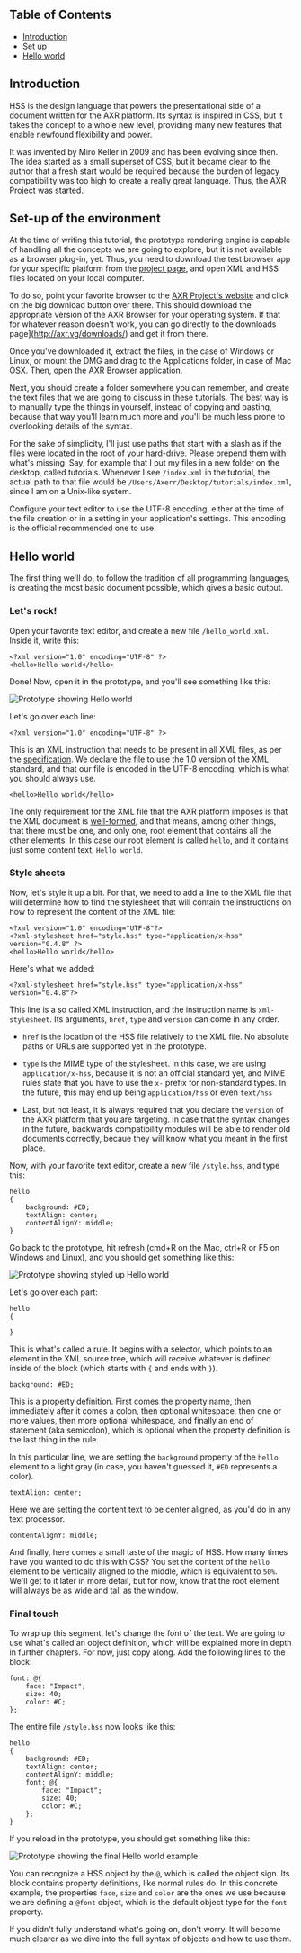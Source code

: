 Table of Contents
-----------------
- [Introduction](#introduction)
- [Set up](#setup)
- [Hello world](#hello-world)

<a name="introduction"></a>Introduction
---------------------------------------
HSS is the design language that powers the presentational side of a document
written for the AXR platform. Its syntax is inspired in CSS, but it takes the
concept to a whole new level, providing many new features that enable newfound
flexibility and power.

It was invented by Miro Keller in 2009 and has been evolving since then. The
idea started as a small superset of CSS, but it became clear to the author that
a fresh start would be required because the burden of legacy compatibility was
too high to create a really great language. Thus, the AXR Project was started.

<a name="setup"></a>Set-up of the environment
---------------------------------------------
At the time of writing this tutorial, the prototype rendering engine is capable
of handling all the concepts we are going to explore, but it is not available as
a browser plug-in, yet. Thus, you need to download the test browser app for your
specific platform from the [project page](http://axr.vg/), and open XML and HSS
files located on your local computer.

To do so, point your favorite browser to the [AXR Project's website](http://axr.vg/)
and click on the big download button over there. This should download the
appropriate version of the AXR Browser for your operating system. If that
for whatever reason doesn't work, you can go directly to the 
downloads page](http://axr.vg/downloads/) and get it from there.

Once you've downloaded it, extract the files, in the case of Windows or Linux,
or mount the DMG and drag to the Applications folder, in case of Mac OSX. Then,
open the AXR Browser application.

Next, you should create a folder somewhere you can remember, and create the text
files that we are going to discuss in these tutorials. The best way is to
manually type the things in yourself, instead of copying and pasting, because
that way you'll learn much more and you'll be much less prone to overlooking
details of the syntax.

For the sake of simplicity, I'll just use paths that start with a slash as if
the files were located in the root of your hard-drive. Please prepend them with
what's missing. Say, for example that I put my files in a new folder on the
desktop, called tutorials. Whenever I see `/index.xml` in the tutorial, the
actual path to that file would be `/Users/Axerr/Desktop/tutorials/index.xml`,
since I am on a Unix-like system.

Configure your text editor to use the UTF-8 encoding, either at the time of the
file creation or in a setting in your application's settings. This encoding is
the official recommended one to use.

<a name="hello-world"></a>Hello world
-------------------------------------
The first thing we'll do, to follow the tradition of all programming languages,
is creating the most basic document possible, which gives a basic output.

### Let's rock!
Open your favorite text editor, and create a new file `/hello_world.xml`. Inside
it, write this:

	<?xml version="1.0" encoding="UTF-8" ?>
	<hello>Hello world</hello>

Done! Now, open it in the prototype, and you'll see something like this:

![Prototype showing Hello world](img/1001.jpg?raw=1)

Let's go over each line:

	<?xml version="1.0" encoding="UTF-8" ?>

This is an XML instruction that needs to be present in all XML files, as per the
[specification](http://spec.axr.vg/). We declare the file to use the 1.0 version
of the XML standard, and that our file is encoded in the UTF-8 encoding, which
is what you should always use.

	<hello>Hello world</hello>

The only requirement for the XML file that the AXR platform imposes is that the
XML document is
[well-formed](http://en.wikipedia.org/wiki/XML#Well-formedness_and_error-handling),
and that means, among other things, that there must be one, and only one, root
element that contains all the other elements. In this case our root element is
called `hello`, and it contains just some content text, `Hello world`.

### Style sheets
Now, let's style it up a bit. For that, we need to add a line to the XML file
that will determine how to find the stylesheet that will contain the
instructions on how to represent the content of the XML file:

	<?xml version="1.0" encoding="UTF-8"?>
	<?xml-stylesheet href="style.hss" type="application/x-hss" version="0.4.8" ?>
	<hello>Hello world</hello>

Here's what we added:

	<?xml-stylesheet href="style.hss" type="application/x-hss" version="0.4.8"?>

This line is a so called XML instruction, and the instruction name is
`xml-stylesheet`. Its arguments, `href`, `type` and `version` can come in any
order.

- `href` is the location of the HSS file relatively to the XML file. No absolute
  paths or URLs are supported yet in the prototype.

- `type` is the MIME type of the stylesheet. In this case, we are using
  `application/x-hss`, because it is not an official standard yet, and MIME
  rules state that you have to use the `x-` prefix for non-standard types. In
  the future, this may end up being `application/hss` or even `text/hss`

- Last, but not least, it is always required that you declare the `version` of
the AXR platform that you are targeting. In case that the syntax changes in the
future, backwards compatibility modules will be able to render old documents
correctly, becaue they will know what you meant in the first place.

Now, with your favorite text editor, create a new file `/style.hss`, and type
this:

	hello
	{
		background: #ED;
		textAlign: center;
		contentAlignY: middle;
	}

Go back to the prototype, hit refresh (cmd+R on the Mac, ctrl+R or F5 on Windows
and Linux), and you should get something like this:

![Prototype showing styled up Hello world](img/1002.jpg?raw=1)

Let's go over each part:

	hello
	{
	
	}

This is what's called a rule. It begins with a selector, which points to an
element in the XML source tree, which will receive whatever is defined inside of
the block (which starts with `{` and ends with `}`).

	background: #ED;

This is a property definition. First comes the property name, then immediately
after it comes a colon, then optional whitespace, then one or more values, then
more optional whitespace, and finally an end of statement (aka semicolon), which
is optional when the property definition is the last thing in the rule.

In this particular line, we are setting the `background` property of the
`hello` element to a light gray (in case, you haven't guessed it, `#ED`
represents a color).

	textAlign: center;

Here we are setting the content text to be center aligned, as you'd do in any
text processor.

	contentAlignY: middle;

And finally, here comes a small taste of the magic of HSS. How many times have
you wanted to do this with CSS? You set the content of the `hello` element to
be vertically aligned to the middle, which is equivalent to `50%`. We'll get to
it later in more detail, but for now, know that the root element will always be
as wide and tall as the window.

### Final touch
To wrap up this segment, let's change the font of the text. We are going to use
what's called an object definition, which will be explained more in depth in
further chapters. For now, just copy along. Add the following lines to the
block:

	font: @{
		face: "Impact";
		size: 40;
		color: #C;
	};

The entire file `/style.hss` now looks like this:

	hello
	{
		background: #ED;
		textAlign: center;
		contentAlignY: middle;
		font: @{
			face: "Impact";
			size: 40;
			color: #C;
		};
	}

If you reload in the prototype, you should get something like this:

![Prototype showing the final Hello world example](img/1003.jpg?raw=1)

You can recognize a HSS object by the `@`, which is called the object sign. Its
block contains property definitions, like normal rules do. In this concrete
example, the properties `face`, `size` and `color` are the ones we use because
we are defining a `@font` object, which is the default object type for the
`font` property.

If you didn't fully understand what's going on, don't worry. It will become much
clearer as we dive into the full syntax of objects and how to use them.